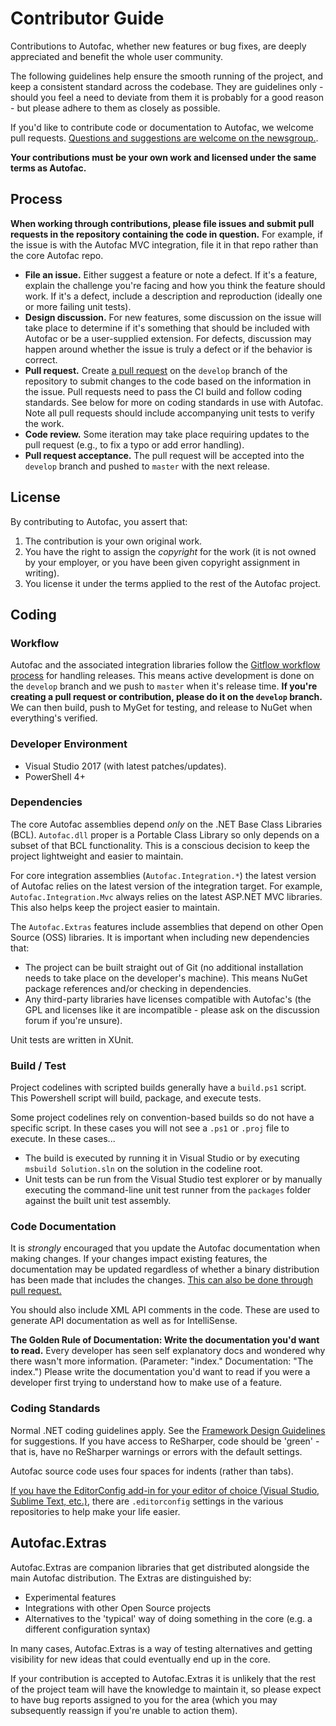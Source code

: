 # Contributor Guide

Contributions to Autofac, whether new features or bug fixes, are deeply appreciated and benefit the whole user community.

The following guidelines help ensure the smooth running of the project, and keep a consistent standard across the codebase. They are guidelines only - should you feel a need to deviate from them it is probably for a good reason - but please adhere to them as closely as possible.

If you'd like to contribute code or documentation to Autofac, we welcome pull requests. [Questions and suggestions are welcome on the newsgroup.](https://groups.google.com/forum/#!forum/autofac>).

**Your contributions must be your own work and licensed under the same terms as Autofac.**

## Process

**When working through contributions, please file issues and submit pull requests in the repository containing the code in question.** For example, if the issue is with the Autofac MVC integration, file it in that repo rather than the core Autofac repo.

- **File an issue.** Either suggest a feature or note a defect. If it's a feature, explain the challenge you're facing and how you think the feature should work. If it's a defect, include a description and reproduction (ideally one or more failing unit tests).
- **Design discussion.** For new features, some discussion on the issue will take place to determine if it's something that should be included with Autofac or be a user-supplied extension. For defects, discussion may happen around whether the issue is truly a defect or if the behavior is correct.
- **Pull request.** Create [a pull request](https://help.github.com/articles/using-pull-requests/) on the `develop` branch of the repository to submit changes to the code based on the information in the issue. Pull requests need to pass the CI build and follow coding standards. See below for more on coding standards in use with Autofac. Note all pull requests should include accompanying unit tests to verify the work.
- **Code review.** Some iteration may take place requiring updates to the pull request (e.g., to fix a typo or add error handling).
- **Pull request acceptance.** The pull request will be accepted into the `develop` branch and pushed to `master` with the next release.

## License

By contributing to Autofac, you assert that:

1. The contribution is your own original work.
2. You have the right to assign the *copyright* for the work (it is not owned by your employer, or you have been given copyright assignment in writing).
3. You license it under the terms applied to the rest of the Autofac project.

## Coding

### Workflow

Autofac and the associated integration libraries follow the [Gitflow workflow process](https://www.atlassian.com/git/tutorials/comparing-workflows/gitflow-workflow/) for handling releases. This means active development is done on the `develop` branch and we push to `master` when it's release time. **If you're creating a pull request or contribution, please do it on the `develop` branch.** We can then build, push to MyGet for testing, and release to NuGet when everything's verified.

### Developer Environment

- Visual Studio 2017 (with latest patches/updates).
- PowerShell 4+

### Dependencies

The core Autofac assemblies depend _only_ on the .NET Base Class Libraries (BCL). `Autofac.dll` proper is a Portable Class Library so only depends on a subset of that BCL functionality. This is a conscious decision to keep the project lightweight and easier to maintain.

For core integration assemblies (`Autofac.Integration.*`) the latest version of Autofac relies on the latest version of the integration target. For example, `Autofac.Integration.Mvc` always relies on the latest ASP.NET MVC libraries. This also helps keep the project easier to maintain.

The `Autofac.Extras` features include assemblies that depend on other Open Source (OSS) libraries. It is important when including new dependencies that:

- The project can be built straight out of Git (no additional installation needs to take place on the developer's machine). This means NuGet package references and/or checking in dependencies.
- Any third-party libraries have licenses compatible with Autofac's (the GPL and licenses like it are incompatible - please ask on the discussion forum if you're unsure).

Unit tests are written in XUnit.

### Build / Test

Project codelines with scripted builds generally have a `build.ps1` script. This Powershell script will build, package, and execute tests.

Some project codelines rely on convention-based builds so do not have a specific script. In these cases you will not see a `.ps1` or `.proj` file to execute. In these cases...

- The build is executed by running it in Visual Studio or by executing `msbuild Solution.sln` on the solution in the codeline root.
- Unit tests can be run from the Visual Studio test explorer or by manually executing the command-line unit test runner from the `packages` folder against the built unit test assembly.

### Code Documentation

It is *strongly* encouraged that you update the Autofac documentation when making changes. If your changes impact existing features, the documentation may be updated regardless of whether a binary distribution has been made that includes the changes. [This can also be done through pull request.](https://github.com/autofac/Documentation)

You should also include XML API comments in the code. These are used to generate API documentation as well as for IntelliSense.

**The Golden Rule of Documentation: Write the documentation you'd want to read.** Every developer has seen self explanatory docs and wondered why there wasn't more information. (Parameter: "index." Documentation: "The index.") Please write the documentation you'd want to read if you were a developer first trying to understand how to make use of a feature.

### Coding Standards

Normal .NET coding guidelines apply. See the [Framework Design Guidelines](https://msdn.microsoft.com/en-us/library/ms229042.aspx) for suggestions. If you have access to ReSharper, code should be 'green' - that is, have no ReSharper warnings or errors with the default settings.

Autofac source code uses four spaces for indents (rather than tabs).

[If you have the EditorConfig add-in for your editor of choice (Visual Studio, Sublime Text, etc.)](https://editorconfig.org/), there are `.editorconfig` settings in the various repositories to help make your life easier.

## Autofac.Extras

Autofac.Extras are companion libraries that get distributed alongside the main Autofac distribution. The Extras are distinguished by:

- Experimental features
- Integrations with other Open Source projects
- Alternatives to the 'typical' way of doing something in the core (e.g. a different configuration syntax)

In many cases, Autofac.Extras is a way of testing alternatives and getting visibility for new ideas that could eventually end up in the core.

If your contribution is accepted to Autofac.Extras it is unlikely that the rest of the project team will have the knowledge to maintain it, so please expect to have bug reports assigned to you for the area (which you may subsequently reassign if you're unable to action them).

